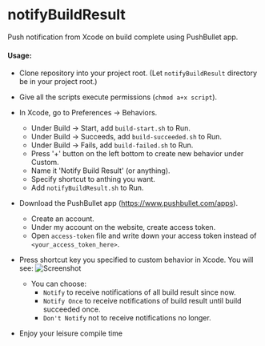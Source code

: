 # notifyBuildResult
Push notification from Xcode on build complete using PushBullet app.

#### Usage:

* Clone repository into your project root. (Let `notifyBuildResult` directory be in your project root.)
* Give all the scripts execute permissions (`chmod a+x script`).
* In Xcode, go to Preferences -> Behaviors. 
  * Under Build -> Start, add `build-start.sh` to Run.
  * Under Build -> Succeeds, add `build-succeeded.sh` to Run.
  * Under Build -> Fails, add `build-failed.sh` to Run.
  * Press '+' button on the left bottom to create new behavior under Custom.
  * Name it 'Notify Build Result' (or anything).
  * Specify shortcut to anthing you want.
  * Add `notifyBuildResult.sh` to Run.
    
* Download the PushBullet app (https://www.pushbullet.com/apps).
  * Create an account.
  * Under my account on the website, create access token.
  * Open `access-token` file and write down your access token instead of `<your_access_token_here>`.

* Press shortcut key you specified to custom behavior in Xcode. You will see:
  ![Screenshot](https://raw.github.com/knine79/notifyBuildResult/master/notifyBuildResult.png)
  * You can choose:
    * `Notify` to receive notifications of all build result since now.
    * `Notify Once` to receive notifications of build result until build succeeded once.
    * `Don't Notify` not to receive notifications no longer.
  
* Enjoy your leisure compile time
